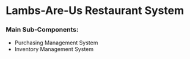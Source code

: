 # Lambs-Are-Us Restaurant System

### Main Sub-Components:
- Purchasing Management System
- Inventory Management System
